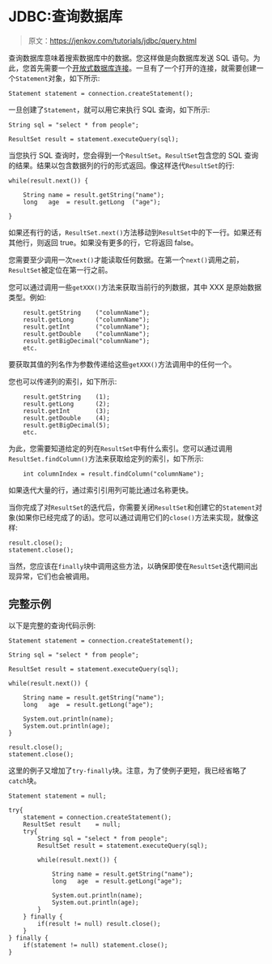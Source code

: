 # JDBC:查询数据库

> 原文：<https://jenkov.com/tutorials/jdbc/query.html>

查询数据库意味着搜索数据库中的数据。您这样做是向数据库发送 SQL 语句。为此，您首先需要一个[开放式数据库连接](connection.html)。一旦有了一个打开的连接，就需要创建一个`Statement`对象，如下所示:

```
Statement statement = connection.createStatement();

```

一旦创建了`Statement`，就可以用它来执行 SQL 查询，如下所示:

```
String sql = "select * from people";

ResultSet result = statement.executeQuery(sql);

```

当您执行 SQL 查询时，您会得到一个`ResultSet`。`ResultSet`包含您的 SQL 查询的结果。结果以包含数据列的行的形式返回。像这样迭代`ResultSet`的行:

```
while(result.next()) {

    String name = result.getString("name");
    long   age  = result.getLong  ("age");

}

```

如果还有行的话，`ResultSet.next()`方法移动到`ResultSet`中的下一行。如果还有其他行，则返回 true。如果没有更多的行，它将返回 false。

您需要至少调用一次`next()`才能读取任何数据。在第一个`next()`调用之前，`ResultSet`被定位在第一行之前。

您可以通过调用一些`getXXX()`方法来获取当前行的列数据，其中 XXX 是原始数据类型。例如:

```
    result.getString    ("columnName");
    result.getLong      ("columnName");
    result.getInt       ("columnName");
    result.getDouble    ("columnName");
    result.getBigDecimal("columnName");
    etc.

```

要获取其值的列名作为参数传递给这些`getXXX()`方法调用中的任何一个。

您也可以传递列的索引，如下所示:

```
    result.getString    (1);
    result.getLong      (2);
    result.getInt       (3);
    result.getDouble    (4);
    result.getBigDecimal(5);
    etc.

```

为此，您需要知道给定的列在`ResultSet`中有什么索引。您可以通过调用`ResultSet.findColumn()`方法来获取给定列的索引，如下所示:

```
    int columnIndex = result.findColumn("columnName");

```

如果迭代大量的行，通过索引引用列可能比通过名称更快。

当你完成了对`ResultSet`的迭代后，你需要关闭`ResultSet`和创建它的`Statement`对象(如果你已经完成了的话)。您可以通过调用它们的`close()`方法来实现，就像这样:

```
result.close();
statement.close();

```

当然，您应该在`finally`块中调用这些方法，以确保即使在`ResultSet`迭代期间出现异常，它们也会被调用。

## 完整示例

以下是完整的查询代码示例:

```
Statement statement = connection.createStatement();

String sql = "select * from people";

ResultSet result = statement.executeQuery(sql);

while(result.next()) {

    String name = result.getString("name");
    long   age  = result.getLong("age");

    System.out.println(name);
    System.out.println(age);
}

result.close();
statement.close();

```

这里的例子又增加了`try-finally`块。注意，为了使例子更短，我已经省略了`catch`块。

```
Statement statement = null;

try{
    statement = connection.createStatement();
    ResultSet result    = null;
    try{
        String sql = "select * from people";
        ResultSet result = statement.executeQuery(sql);

        while(result.next()) {

            String name = result.getString("name");
            long   age  = result.getLong("age");

            System.out.println(name);
            System.out.println(age);
        }
    } finally {
        if(result != null) result.close();
    }
} finally {
    if(statement != null) statement.close();
}

```